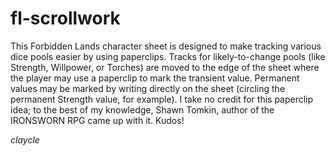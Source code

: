 # fl-scrollwork

This Forbidden Lands character sheet is designed to make tracking various dice pools easier by using paperclips. Tracks for likely-to-change pools (like Strength, Willpower, or Torches) are moved to the edge of the sheet where the player may use a paperclip to mark the transient value. Permanent values may be marked by writing directly on the sheet (circling the permanent Strength value, for example). I take no credit for this paperclip idea; to the best of my knowledge, Shawn Tomkin, author of the IRONSWORN RPG came up with it. Kudos!

*claycle*
